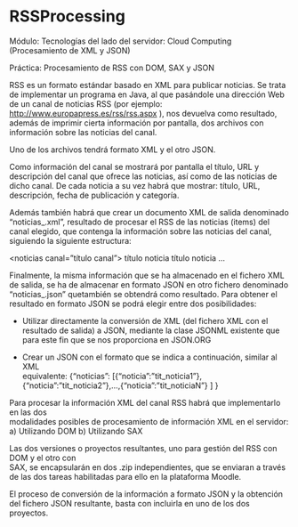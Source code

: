 # RSSProcessing

Módulo:	Tecnologías	del	lado	del	servidor:	Cloud	Computing (Procesamiento	de	XML	y	JSON)

Práctica: Procesamiento	de	RSS con	DOM,	SAX y	JSON

RSS	es	un	formato	estándar	basado	en	XML	para	publicar noticias. Se	trata	de	implementar	un	programa	 en	 Java,	 al	 que	 	 pasándole	 una	 dirección	 Web de	 un	 canal de	 noticias	 RSS (por	ejemplo:	http://www.europapress.es/rss/rss.aspx ),	nos	devuelva	como	resultado,	además	de	imprimir	 cierta	información	 por	 pantalla,	 dos	archivos	 con	información	 sobre	 las	 noticias	 del	canal.	

Uno	de	los	archivos	tendrá	formato	XML	y	el	otro	JSON.

Como	información	del	canal	se	mostrará	por		pantalla el	título,	URL	y	descripción	del	canal que	ofrece	las	noticias,	así	como	de	las	noticias	de	dicho	canal.	De	cada	noticia	a	su	vez	habrá	que	mostrar:	título,	URL,	descripción,	fecha	de	publicación	y	categoría.

Además	 también	 habrá	 que	 crear	 un	 documento	 XML de	 salida	 denominado	“noticias_<nombreCanal>.xml”,	 resultado	 de	 procesar	el	 RSS	 de	las	 noticias	 (items)	 del	 canal	elegido, que	 contenga	 la	 información	 sobre	 las	 noticias	 del	 canal,	 siguiendo	 la	 siguiente	estructura:

<noticias canal=”título canal”>
  <noticia> título noticia </noticia>
  <noticia> título noticia </noticia>
  …
</noticias>

Finalmente,	la	misma	información	que	se	ha	almacenado	en	el	fichero	XML	de	salida,	se	ha	de almacenar	en	formato	JSON	en	otro fichero denominado	“noticias_<nombreCanal>.json”	quetambién	se	 obtendrá	 como	 resultado.	 Para	 obtener	 el	 resultado	 en	 formato JSON	 se	 podrá	elegir	entre	dos	posibilidades:

- Utilizar	 directamente	 la	 conversión	 de	 XML	 (del	 fichero	 XML	 con	el	 resultado	 de	
salida)	a	 JSON,	mediante la	clase	 JSONML	existente	que	para	este	 fin	que	se	nos	proporciona	en	JSON.ORG

- Crear	 un	 JSON	 con	 el	 formato	 que	 se	 indica	 a	 continuación,	 similar	 al	 XML	
equivalente:
{“noticias”: [{“noticia”:”tit_noticia1”}, {“noticia”:”tit_noticia2”},…,{“noticia”:”tit_noticiaN”} ] }

Para	 procesar la información	 XML del	 canal	 RSS	 habrá	 que	 implementarlo	 en	 las	 dos	
modalidades	posibles	de	procesamiento	de	información	XML	en	el	servidor:	
a) Utilizando	DOM
b) Utilizando	SAX
  
Las	 dos	 versiones	 o	 proyectos	resultantes,	uno para	 gestión	 del	 RSS	 con	 DOM	 y	 el otro con	
SAX,	se	encapsularán en	 dos	.zip	independientes,	 que	 se	enviaran	a	 través	 de	las	 dos	 tareas	
habilitadas	 para	ello	en	la	 plataforma	Moodle. 

El	 proceso	 de	 conversión	 de	la	información	a	formato	JSON	y	la	obtención	del	fichero	JSON	resultante,	basta	con	incluirla	en	uno	de	los	dos	proyectos.
